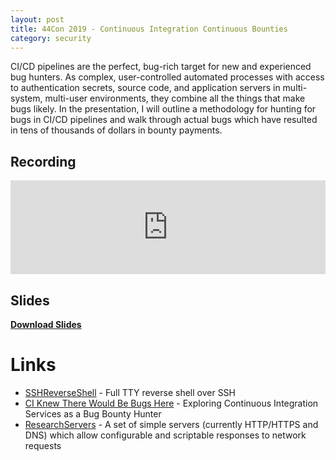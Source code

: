 ```yaml
---
layout: post
title: 44Con 2019 - Continuous Integration Continuous Bounties
category: security
---
```


CI/CD pipelines are the perfect, bug-rich target for new and experienced bug hunters. As complex, user-controlled automated processes with access to authentication secrets, source code, and application servers in multi-system, multi-user environments, they combine all the things that make bugs likely. In the presentation, I will outline a methodology for hunting for bugs in CI/CD pipelines and walk through actual bugs which have resulted in tens of thousands of dollars in bounty payments.

<!--more-->

## Recording
<iframe width="100%" src="https://www.youtube.com/embed/AQCvfzwcGso" frameborder="0" allow="accelerometer; autoplay; encrypted-media; gyroscope; picture-in-picture" allowfullscreen></iframe>

## Slides
<script async class="speakerdeck-embed" data-id="fa6fd29c01bf4e36b25d3d84bd06f458" data-ratio="1.77777777777778" src="//speakerdeck.com/assets/embed.js"></script>

[**Download Slides**](https://drive.google.com/open?id=1U8PkppFvLWnJ-Fpmc0Q9TDkX2PB_lEPa)

# Links
* [SSHReverseShell](https://github.com/ajxchapman/sshreverseshell) - Full TTY reverse shell over SSH
* [CI Knew There Would Be Bugs Here](https://edoverflow.com/2019/ci-knew-there-would-be-bugs-here/) - Exploring Continuous Integration Services as a Bug Bounty Hunter
* [ResearchServers](https://github.com/ajxchapman/researchservers) - A set of simple servers (currently HTTP/HTTPS and DNS) which allow configurable and scriptable responses to network requests
